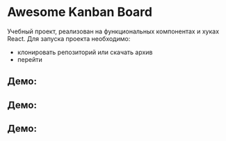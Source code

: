 # Awesome Kanban Board #

Учебный проект, реализован на функциональных компонентах и хуках React.
Для запуска проекта необходимо:
- клонировать репозиторий или скачать архив
- перейти 

## Демо: ##

[](https://user-images.githubusercontent.com/75165848/224775276-f9e8410d-83a4-4711-b05d-ef188836bc3f.mp4)

## Демо: ##

[](https://user-images.githubusercontent.com/75165848/225726902-17c25e5f-543e-4672-943e-3a54bfdb45cd.mp4)

## Демо: ##

[](https://user-images.githubusercontent.com/75165848/225391896-6f5580a4-8dea-4608-ba03-a2dbd01f72df.mp4)

